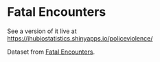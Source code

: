 # Fatal Encounters

See a version of it live at https://jhubiostatistics.shinyapps.io/policeviolence/

Dataset from [Fatal Encounters](fatalencounters.org).
